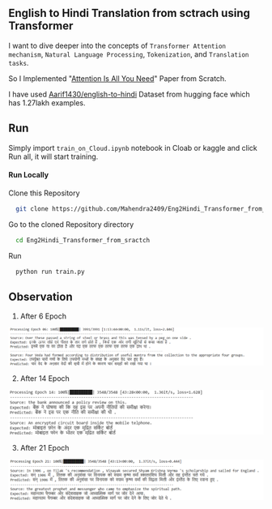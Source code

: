 
## English to Hindi Translation from sctrach using Transformer

I want to dive deeper into the concepts of `Transformer Attention mechanism`,  `Natural Language Processing`,  `Tokenization`, and `Translation tasks`. 

So I Implemented "[Attention Is All You Need](https://arxiv.org/pdf/1706.03762.pdf)" Paper from Scratch.


 I have used [Aarif1430/english-to-hindi](https://huggingface.co/datasets/Aarif1430/english-to-hindi) Dataset from hugging face which has 1.27lakh examples.


<!-- ![Transformer Architecture Diagram](Pictures/Transformer1.png)  -->


## Run 

Simply import `train_on_Cloud.ipynb` notebook in Cloab or kaggle and click Run all, it will start training.


#### Run Locally

Clone this Repository 

```bash
  git clone https://github.com/Mahendra2409/Eng2Hindi_Transformer_from_sractch.git
```

Go to the cloned Repository directory

```bash
  cd Eng2Hindi_Transformer_from_sractch
```

Run 

```bash
  python run train.py
```

## Observation

1. After 6 Epoch 

![Transformer Architecture Diagram](Pictures/6.png) 

2. After 14 Epoch 

![Transformer Architecture Diagram](Pictures/14.png) 

3. After 21 Epoch 

![Transformer Architecture Diagram](Pictures/21.png) 




